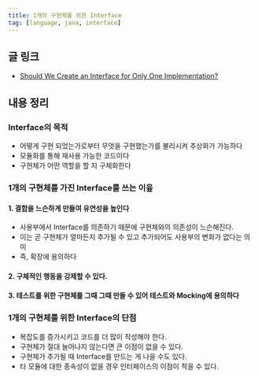 ```yaml
---
title: 1개의 구현체를 위한 Interface
tag: [language, java, interface]
---
```

## 글 링크
- [Should We Create an Interface for Only One Implementation?](https://www.baeldung.com/java-interface-single-implementation)

## 내용 정리
### Interface의 목적
- 어떻게 구현 되었는가로부터 무엇을 구현했는가를 불리시켜 추상화가 가능하다
- 모듈화를 통해 재사용 가능한 코드이다
- 구현체가 어떤 역할을 할 지 구체화한다
### 1개의 구현체를 가진 Interface를 쓰는 이윺
#### 1. 결합을 느슨하게 만들여 유연성을 높인다
- 사용부에서 Interface를 의존하기 때문에 구현체와의 의존성이 느슨해진다.
- 이는 곧 구현체가 얼마든지 추가될 수 있고 추가되어도 사용부의 변화가 없다는 의미
- 즉, 확장에 용의하다
#### 2. 구체적인 행동을 강제할 수 있다.
#### 3. 테스트를 위한 구현체를 그때 그때 만들 수 있어 테스트와 Mocking에 용의하다 

### 1개의 구현체를 위한 Interface의 단점
- 복잡도를 증가시키고 코드를 더 많이 작성해야 한다.
- 구현체가 절대 늘어나지 않는다면 큰 이점이 없을 수 있다.
- 구현체가 추가될 때 Interface를 만드는 게 나을 수도 있다.
- 타 모듈에 대한 종속성이 없을 경우 인터페이스의 이점이 적을 수 있다.